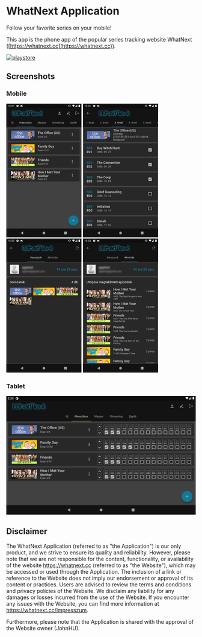 # WhatNext Application

Follow your favorite series on your mobile!

This app is the phone app of the popular series tracking website WhatNext ([https://whatnext.cc](https://whatnext.cc)).

<a target="_blank" href="https://play.google.com/store/apps/details?id=hu.knyigtech.whatnext"><img src="https://raw.githubusercontent.com/steverichey/google-play-badge-svg/master/img/en_get.svg" alt="playstore" width="200"/></a>

## Screenshots

### Mobile

<div>
  <img src="docs/screenshots/Screenshot_1.png" alt="screenshot1" width="200"/>
  <img src="docs/screenshots/Screenshot_2.png" alt="screenshot2" width="200"/>
  <img src="docs/screenshots/Screenshot_3.png" alt="screenshot3" width="200"/>
  <img src="docs/screenshots/Screenshot_4.png" alt="screenshot4" width="200"/>
</div>

### Tablet

<div>
  <img src="docs/screenshots/Screenshot_5.png" alt="screenshot5" width="600"/>
</div>

## Disclaimer

The WhatNext Application (referred to as "the Application") is our only product, and we strive to ensure its quality and reliability. However, please note that we are not responsible for the content, functionality, or availability of the website https://whatnext.cc (referred to as "the Website"), which may be accessed or used through the Application. The inclusion of a link or reference to the Website does not imply our endorsement or approval of its content or practices. Users are advised to review the terms and conditions and privacy policies of the Website. We disclaim any liability for any damages or losses incurred from the use of the Website. If you encounter any issues with the Website, you can find more information at https://whatnext.cc/impresszum.

Furthermore, please note that the Application is shared with the approval of the Website owner (JohnHU).
